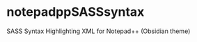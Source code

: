 notepadppSASSsyntax
===================

SASS Syntax Highlighting XML for Notepad++ (Obsidian theme) 
